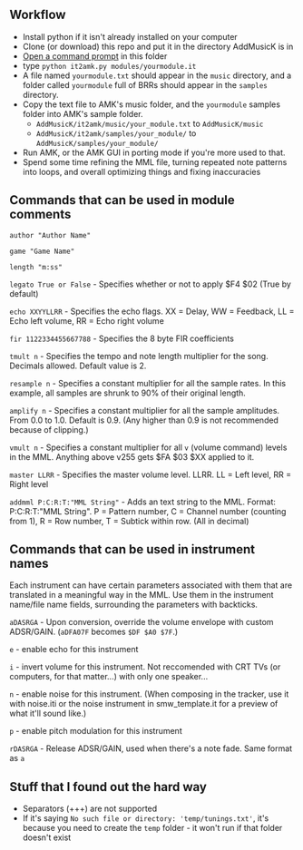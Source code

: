 ## Workflow
- Install python if it isn't already installed on your computer
- Clone (or download) this repo and put it in the directory AddMusicK is in
- [Open a command prompt](https://youtu.be/bgSSJQolR0E?t=47) in this folder
- type `python it2amk.py modules/yourmodule.it`
- A file named `yourmodule.txt` should appear in the `music` directory, and a folder called `yourmodule` full of BRRs should appear in the `samples` directory.
- Copy the text file to AMK's music folder, and the `yourmodule` samples folder into AMK's sample folder.
  - `AddMusicK/it2amk/music/your_module.txt` to `AddMusicK/music`
  - `AddMusicK/it2amk/samples/your_module/` to `AddMusicK/samples/your_module/`
- Run AMK, or the AMK GUI in porting mode if you're more used to that. 
- Spend some time refining the MML file, turning repeated note patterns into loops, and overall optimizing things and fixing inaccuracies

## Commands that can be used in module comments
`author "Author Name"`

`game "Game Name"`

`length "m:ss"`

`legato True or False` - Specifies whether or not to apply $F4 $02 (True by default)

`echo XXYYLLRR` - Specifies the echo flags. XX = Delay, WW = Feedback, LL = Echo left volume, RR = Echo right volume

`fir 1122334455667788` - Specifies the 8 byte FIR coefficients

`tmult n` - Specifies the tempo and note length multiplier for the song. Decimals allowed. Default value is 2.

`resample n` - Specifies a constant multiplier for all the sample rates. In this example, all samples are shrunk to 90% of their original length.

`amplify n` - Specifies a constant multiplier for all the sample amplitudes. From 0.0 to 1.0. Default is 0.9. (Any higher than 0.9 is not recommended because of clipping.)

`vmult n` - Specifies a constant multiplier for all `v` (volume command) levels in the MML. Anything above v255 gets $FA $03 $XX applied to it.

`master LLRR` - Specifies the master volume level. LLRR. LL = Left level, RR = Right level

`addmml P:C:R:T:"MML String"` - Adds an text string to the MML. Format: P:C:R:T:"MML String". P = Pattern number, C = Channel number (counting from 1), R = Row number, T = Subtick within row. (All in decimal)

## Commands that can be used in instrument names
Each instrument can have certain parameters associated with them that are translated in a meaningful way in the MML. Use them in the instrument name/file name fields, surrounding the parameters with backticks.

`aDASRGA` - Upon conversion, override the volume envelope with custom ADSR/GAIN. (`aDFA07F` becomes `$DF $A0 $7F`.)

`e` - enable echo for this instrument

`i` - invert volume for this instrument. Not reccomended with CRT TVs (or computers, for that matter...) with only one speaker...

`n` - enable noise for this instrument. (When composing in the tracker, use it with noise.iti or the noise instrument in smw_template.it for a preview of what it'll sound like.)

`p` - enable pitch modulation for this instrument

`rDASRGA` - Release ADSR/GAIN, used when there's a note fade. Same format as `a`

## Stuff that I found out the hard way
- Separators (+++) are not supported
- If it's saying `No such file or directory: 'temp/tunings.txt'`, it's because you need to create the `temp` folder - it won't run if that folder doesn't exist
